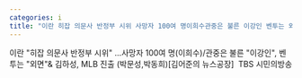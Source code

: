 ```yaml
---
categories: i
title: "이란 히잡 의문사 반정부 시위 사망자 100여 명이희수관중은 불른 이강인 벤투는 외면 김하성 MLB 진출 박문성박동희김어준의 뉴스공장  TBS 시민의방송"
---
```

이란 "히잡 의문사 반정부 시위" ...사망자 100여 명(이희수)/관중은 불른 "이강인", 벤투는 "외면"& 김하성, MLB 진출 (박문성,박동희)[김어준의 뉴스공장]&nbsp;&nbsp;TBS 시민의방송